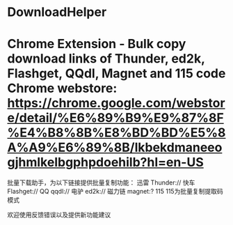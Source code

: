 DownloadHelper
==============
Chrome Extension - Bulk copy download links of Thunder, ed2k, Flashget, QQdl, Magnet and 115 code
Chrome webstore: https://chrome.google.com/webstore/detail/%E6%89%B9%E9%87%8F%E4%B8%8B%E8%BD%BD%E5%8A%A9%E6%89%8B/lkbekdmaneeogjhmlkelbgphpdoehilb?hl=en-US
==============
批量下载助手，为以下链接提供批量复制功能：
迅雷 Thunder://
快车 Flashget://
QQ qqdl://
电驴 ed2k://
磁力链 magnet:?
115 115为批量复制提取码模式

欢迎使用反馈错误以及提供新功能建议
